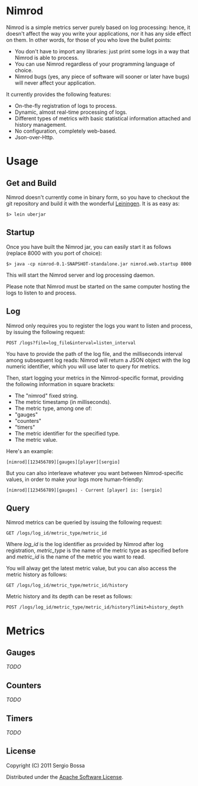 # Nimrod

Nimrod is a simple metrics server purely based on log processing: hence, it doesn't affect the way you write your applications, nor it has any side effect on them.
In other words, for those of you who love the bullet points:

* You don't have to import any libraries: just print some logs in a way that Nimrod is able to process.
* You can use Nimrod regardless of your programming language of choice.
* Nimrod bugs (yes, any piece of software will sooner or later have bugs) will never affect your application.

It currently provides the following features:

* On-the-fly registration of logs to process.
* Dynamic, almost real-time processing of logs.
* Different types of metrics with basic statistical information attached and history management.
* No configuration, completely web-based.
* Json-over-Http.

# Usage

## Get and Build

Nimrod doesn't currently come in binary form, so you have to checkout the git repository and build it with the wonderful [Leiningen](http://github.com/technomancy/leiningen).
It is as easy as:

    $> lein uberjar

## Startup

Once you have built the Nimrod jar, you can easily start it as follows (replace 8000 with you port of choice):

    $> java -cp nimrod-0.1-SNAPSHOT-standalone.jar nimrod.web.startup 8000

This will start the Nimrod server and log processing daemon.

Please note that Nimrod must be started on the same computer hosting the logs to listen to and process.

## Log

Nimrod only requires you to register the logs you want to listen and process, by issuing the following request:

    POST /logs?file=log_file&interval=listen_interval

You have to provide the path of the log file, and the milliseconds interval among subsequent log reads: Nimrod will return a JSON object with the log numeric identifier,
which you will use later to query for metrics.

Then, start logging your metrics in the Nimrod-specific format, providing the following information in square brackets:

* The "nimrod" fixed string.
* The metric timestamp (in milliseconds).
* The metric type, among one of:
 * "gauges"
 * "counters"
 * "timers"
* The metric identifier for the specified type.
* The metric value.

Here's an example:

    [nimrod][123456789][gauges][player][sergio]

But you can also interleave whatever you want between Nimrod-specific values, in order to make your logs more human-friendly:

    [nimrod][123456789][gauges] - Current [player] is: [sergio]

## Query

Nimrod metrics can be queried by issuing the following request:

    GET /logs/log_id/metric_type/metric_id

Where *log_id* is the log identifier as provided by Nimrod after log registration, *metric_type* is the name of the metric type as specified before and
*metric_id* is the name of the metric you want to read.

You will alway get the latest metric value, but you can also access the metric history as follows:

    GET /logs/log_id/metric_type/metric_id/history

Metric history and its depth can be reset as follows:

    POST /logs/log_id/metric_type/metric_id/history?limit=history_depth

# Metrics

## Gauges

*TODO*

## Counters

*TODO*

## Timers

*TODO*

## License

Copyright (C) 2011 Sergio Bossa

Distributed under the [Apache Software License](http://www.apache.org/licenses/LICENSE-2.0.html).
